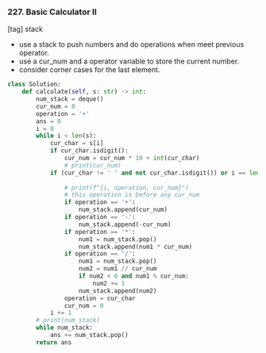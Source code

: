 ### 227. Basic Calculator II
[tag] stack
- use a stack to push numbers and do operations when meet previous operator.
- use a cur_num and a operator variable to store the current number.
- consider corner cases for the last element.
```python
class Solution:
    def calculate(self, s: str) -> int:
        num_stack = deque()
        cur_num = 0
        operation = '+'
        ans = 0
        i = 0
        while i < len(s):
            cur_char = s[i]
            if cur_char.isdigit():
                cur_num = cur_num * 10 + int(cur_char)
                # print(cur_num)
            if (cur_char != ' ' and not cur_char.isdigit()) or i == len(s) - 1:
                
                # print(f"{i, operation, cur_num}")
                # this operation is before any cur_num
                if operation == '+':
                    num_stack.append(cur_num)
                if operation == '-':
                    num_stack.append(-cur_num)
                if operation == '*':
                    num1 = num_stack.pop()
                    num_stack.append(num1 * cur_num)
                if operation == '/':
                    num1 = num_stack.pop()
                    num2 = num1 // cur_num
                    if num2 < 0 and num1 % cur_num:
                        num2 += 1
                    num_stack.append(num2)
                operation = cur_char
                cur_num = 0
            i += 1
        # print(num_stack)
        while num_stack:
            ans += num_stack.pop()
        return ans
```
